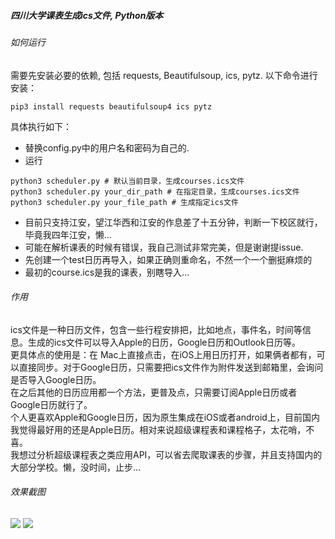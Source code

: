 ##### 四川大学课表生成ics文件, Python版本
###### 如何运行
需要先安装必要的依赖, 包括 requests, Beautifulsoup, ics, pytz.
以下命令进行安装：
```shell
pip3 install requests beautifulsoup4 ics pytz
```
具体执行如下：
* 替换config.py中的用户名和密码为自己的.
* 运行
```shell
python3 scheduler.py # 默认当前目录，生成courses.ics文件
python3 scheduler.py your_dir_path # 在指定目录，生成courses.ics文件
python3 scheduler.py your_file_path # 生成指定ics文件
```
* 目前只支持江安，望江华西和江安的作息差了十五分钟，判断一下校区就行，毕竟我四年江安，懒...
* 可能在解析课表的时候有错误，我自己测试非常完美，但是谢谢提issue.
* 先创建一个test日历再导入，如果正确则重命名，不然一个一个删挺麻烦的
* 最初的course.ics是我的课表，别瞎导入...

###### 作用
ics文件是一种日历文件，包含一些行程安排把，比如地点，事件名，时间等信息。生成的ics文件可以导入Apple的日历，Google日历和Outlook日历等。     
更具体点的使用是：在 Mac上直接点击，在iOS上用日历打开，如果俩者都有，可以直接同步。对于Google日历，只需要把ics文件作为附件发送到邮箱里，会询问是否导入Google日历。    
在之后其他的日历应用都一个方法，更普及点，只需要订阅Apple日历或者Google日历就行了。     
个人更喜欢Apple和Google日历，因为原生集成在iOS或者android上，目前国内我觉得最好用的还是Apple日历。相对来说超级课程表和课程格子，太花哨，不喜。    
我想过分析超级课程表之类应用API，可以省去爬取课表的步骤，并且支持国内的大部分学校。懒，没时间，止步...

###### 效果截图
![](http://omoitwcai.bkt.clouddn.com/2017-10-09-IMG_1172.PNG)
![](http://omoitwcai.bkt.clouddn.com/2017-10-09-IMG_1173.PNG)